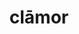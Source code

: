 ---
title: clāmor
meaning: uproar
ch: five
pos: nounthird
genitive: clāmōris
abbgender: m.
abbgender2: masc.
gender: masculine
declension: third
---